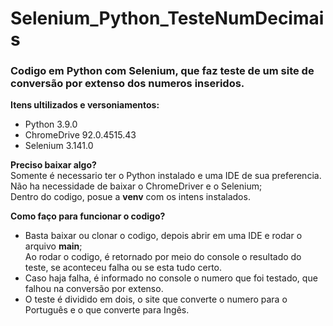 # Selenium_Python_TesteNumDecimais

<h3>Codigo em Python com Selenium, que faz teste de um site de conversão por extenso dos numeros inseridos.</h3>

<strong>Itens ultilizados e versoniamentos:</strong>
* Python 3.9.0
* ChromeDrive 92.0.4515.43
* Selenium 3.141.0

<strong>Preciso baixar algo?</strong><br>
Somente é necessario ter o Python instalado e uma IDE de sua preferencia.<br>
Não ha necessidade de baixar o ChromeDriver e o Selenium;<br>
Dentro do codigo, posue a <strong>venv</strong> com os intens instalados.

<strong>Como faço para funcionar o codigo?</strong>
* Basta baixar ou clonar o codigo, depois abrir em uma IDE e rodar o arquivo <strong>main</strong>;<br>
Ao rodar o codigo, é retornado por meio do console o resultado do teste, se aconteceu falha ou se esta tudo certo. 
* Caso haja falha, é informado no console o numero que foi testado, que falhou na conversão por extenso.
* O teste é dividido em dois, o site que converte o numero para o Português e o que converte para Ingês.
